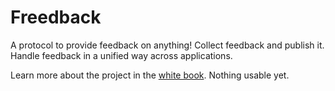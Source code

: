 Freedback
=========

A protocol to provide feedback on anything!
Collect feedback and publish it.
Handle feedback in a unified way across applications.

Learn more about the project in the [white book](whitebook.md).
Nothing usable yet.
